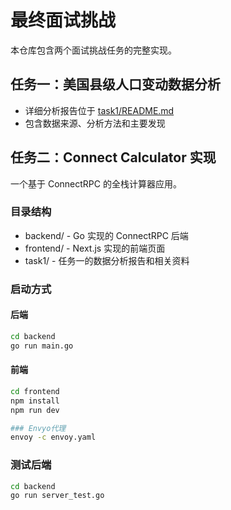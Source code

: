 # 最终面试挑战

本仓库包含两个面试挑战任务的完整实现。

## 任务一：美国县级人口变动数据分析
- 详细分析报告位于 [task1/README.md](task1/README.md)
- 包含数据来源、分析方法和主要发现

## 任务二：Connect Calculator 实现
一个基于 ConnectRPC 的全栈计算器应用。

### 目录结构
- backend/ - Go 实现的 ConnectRPC 后端
- frontend/ - Next.js 实现的前端页面
- task1/ - 任务一的数据分析报告和相关资料

### 启动方式

#### 后端
```bash
cd backend
go run main.go
```

#### 前端
```bash
cd frontend
npm install
npm run dev

### Envyo代理
envoy -c envoy.yaml

```
###  测试后端
```bash
cd backend
go run server_test.go
